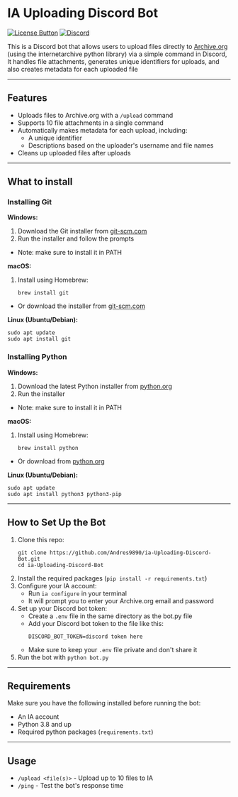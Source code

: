[License Button]: https://img.shields.io/badge/License-MIT-black
[License Link]: https://github.com/Andres9890/ia-Uploading-Discord-Bot/blob/main/LICENSE 'MIT License.'


# IA Uploading Discord Bot
[![License Button]][License Link]
[![Discord](https://img.shields.io/discord/1330184232894595072.svg?label=&logo=discord&logoColor=ffffff&color=7389D8&labelColor=6A7EC2)](https://discord.gg/ZrpCUxzEUk)

This is a Discord bot that allows users to upload files directly to [Archive.org](https://archive.org) (using the internetarchive python library) via a simple command in Discord, It handles file attachments, generates unique identifiers for uploads, and also creates metadata for each uploaded file

---

## Features

- Uploads files to Archive.org with a `/upload` command
- Supports 10 file attachments in a single command
- Automatically makes metadata for each upload, including:
  - A unique identifier
  - Descriptions based on the uploader's username and file names
- Cleans up uploaded files after uploads

---

## What to install

### Installing Git

**Windows:**
1. Download the Git installer from [git-scm.com](https://git-scm.com/download/win)
2. Run the installer and follow the prompts
- Note: make sure to install it in PATH

**macOS:**
1. Install using Homebrew:
   ```
   brew install git
   ```
- Or download the installer from [git-scm.com](https://git-scm.com/download/mac)

**Linux (Ubuntu/Debian):**
```
sudo apt update
sudo apt install git
```

### Installing Python

**Windows:**
1. Download the latest Python installer from [python.org](https://www.python.org/downloads/)
2. Run the installer
- Note: make sure to install it in PATH

**macOS:**
1. Install using Homebrew:
   ```
   brew install python
   ```
- Or download from [python.org](https://www.python.org/downloads/)

**Linux (Ubuntu/Debian):**
```
sudo apt update
sudo apt install python3 python3-pip
```

---

## How to Set Up the Bot

1. Clone this repo:
   ```
   git clone https://github.com/Andres9890/ia-Uploading-Discord-Bot.git
   cd ia-Uploading-Discord-Bot
   ```
3. Install the required packages (`pip install -r requirements.txt`)
4. Configure your IA account:
   - Run `ia configure` in your terminal
   - It will prompt you to enter your Archive.org email and password
5. Set up your Discord bot token:
   - Create a `.env` file in the same directory as the bot.py file
   - Add your Discord bot token to the file like this:
     ```
     DISCORD_BOT_TOKEN=discord token here
     ```
   - Make sure to keep your `.env` file private and don't share it
6. Run the bot with `python bot.py`

---

## Requirements

Make sure you have the following installed before running the bot:

- An IA account
- Python 3.8 and up
- Required python packages (`requirements.txt`)

---

## Usage

- `/upload <file(s)>` - Upload up to 10 files to IA
- `/ping` - Test the bot's response time
